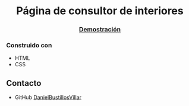 <!-- Please update value in the {}  -->

<h1 align="center">Página de consultor de interiores</h1>


<div align="center">
  <h3>
    <a href="https://danielbustillosvillar.github.io/consultor_interiores">
      Demostración
    </a>
  </h3>
</div>

### Construido con

<!-- This section should list any major frameworks that you built your project using. Here are a few examples.-->

- HTML
- CSS
## Contacto

- GitHub [DanielBustillosVillar](https://github.com/DanielBustillosVillar)
